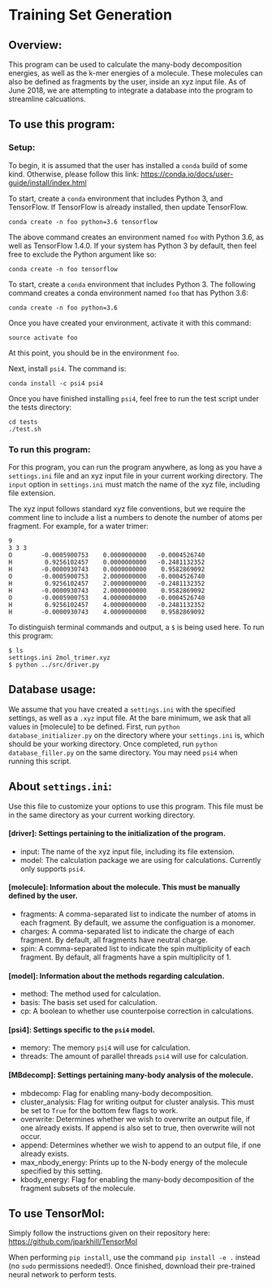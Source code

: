 # Training Set Generation

## Overview:
This program can be used to calculate the many-body decomposition energies, as well as the k-mer energies of a molecule.
These molecules can also be defined as fragments by the user, inside an xyz input file.
As of June 2018, we are attempting to integrate a database into the program to streamline calcuations.

## To use this program:

### Setup:
To begin, it is assumed that the user has installed a `conda` build of some kind.
Otherwise, please follow this link: https://conda.io/docs/user-guide/install/index.html

To start, create a `conda` environment that includes Python 3, and TensorFlow. If TensorFlow is already installed, then update TensorFlow.
```
conda create -n foo python=3.6 tensorflow
```

The above command creates an environment named `foo` with Python 3.6, as well as TensorFlow 1.4.0. If your system has Python 3 by default, then feel free to exclude the Python argument like so:
```
conda create -n foo tensorflow
```

To start, create a `conda` environment that includes Python 3. The following command creates a conda environment named `foo` that has Python 3.6:
```
conda create -n foo python=3.6
```

Once you have created your environment, activate it with this command:
```
source activate foo
```

At this point, you should be in the environment `foo`.

Next, install `psi4`. The command is:
```
conda install -c psi4 psi4
```

Once you have finished installing `psi4`, feel free to run the test script under the tests directory:
```
cd tests
./test.sh
```

### To run this program:

For this program, you can run the program anywhere, as long as you have a `settings.ini` file and an xyz input file in your current working directory. The `input` option in `settings.ini` must match the name of the xyz file, including file extension.

The xyz input follows standard xyz file conventions, but we require the comment line to include a list a numbers to denote the number of atoms per fragment. For example, for a water trimer:
```
9
3 3 3
O        -0.0005900753    0.0000000000   -0.0004526740
H         0.9256102457    0.0000000000   -0.2481132352
H        -0.0000930743    0.0000000000    0.9582869092
O        -0.0005900753    2.0000000000   -0.0004526740
H         0.9256102457    2.0000000000   -0.2481132352
H        -0.0000930743    2.0000000000    0.9582869092
O        -0.0005900753    4.0000000000   -0.0004526740
H         0.9256102457    4.0000000000   -0.2481132352
H        -0.0000930743    4.0000000000    0.9582869092
```

To distinguish terminal commands and output, a `$` is being used here. To run this program:
```
$ ls
settings.ini 2mol_trimer.xyz
$ python ../src/driver.py
```

## Database usage:
We assume that you have created a `settings.ini` with the specified settings, as well as a `.xyz` input file. At the bare minimum, we ask that all values in [molecule] to be defined.
First, run `python database_initializer.py` on the directory where your `settings.ini` is, which should be your working directory.
Once completed, run `python database_filler.py` on the same directory. You may need `psi4` when running this script.

## About `settings.ini`:

Use this file to customize your options to use this program. This file must be in the same directory as your current working directory.

#### [driver]: Settings pertaining to the initialization of the program.
* input: The name of the xyz input file, including its file extension.
* model: The calculation package we are using for calculations. Currently only supports `psi4`.

#### [molecule]: Information about the molecule. This must be manually defined by the user.
* fragments: A comma-separated list to indicate the number of atoms in each fragment. By default, we assume the configuation is a monomer.
* charges: A comma-separated list to indicate the charge of each fragment. By default, all fragments have neutral charge.
* spin: A comma-separated list to indicate the spin multiplicity of each fragment. By default, all fragments have a spin multiplicity of 1.

#### [model]: Information about the methods regarding calculation.
* method: The method used for calculation.
* basis: The basis set used for calculation.
* cp: A boolean to whether use counterpoise correction in calculations.

#### [psi4]: Settings specific to the `psi4` model.
* memory: The memory `psi4` will use for calculation.
* threads: The amount of parallel threads `psi4` will use for calculation.


#### [MBdecomp]: Settings pertaining many-body analysis of the molecule.
* mbdecomp: Flag for enabling many-body decomposition.
* cluster_analysis: Flag for writing output for cluster analysis. This must be set to `True` for the bottom few flags to work.
* overwrite: Determines whether we wish to overwrite an output file, if one already exists. If append is also set to true, then overwrite will not occur.
* append: Determines whether we wish to append to an output file, if one already exists.
* max_nbody_energy: Prints up to the N-body energy of the molecule specified by this setting.
* kbody_energy: Flag for enabling the many-body decomposition of the fragment subsets of the molecule.

## To use TensorMol:
Simply follow the instructions given on their repository here: https://github.com/jparkhill/TensorMol

When performing `pip install`, use the command `pip install -e .` instead (no `sudo` permissions needed!). Once finished, download their pre-trained neural network to perform tests.

